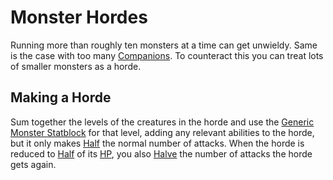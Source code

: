 # Monster Hordes

Running more than roughly ten monsters at a time can get unwieldy. Same is the case with too many [Companions](../Companions.md). To counteract this you can treat lots of smaller monsters as a horde.

## Making a Horde

Sum together the levels of the creatures in the horde and use the [Generic Monster Statblock](Generic%20Monster%20Statblocks.md) for that level, adding any relevant abilities to the horde, but it only makes [Half](../../Game%20Procedures/Core%20Procedures/Half.md) the normal number of attacks. When the horde is reduced to [Half](../../Game%20Procedures/Core%20Procedures/Half.md) of its [HP](../../Player%20Characters/Derived%20Statistics/Hit%20Points.md), you also [Halve](../../Game%20Procedures/Core%20Procedures/Half.md) the number of attacks the horde gets again.
